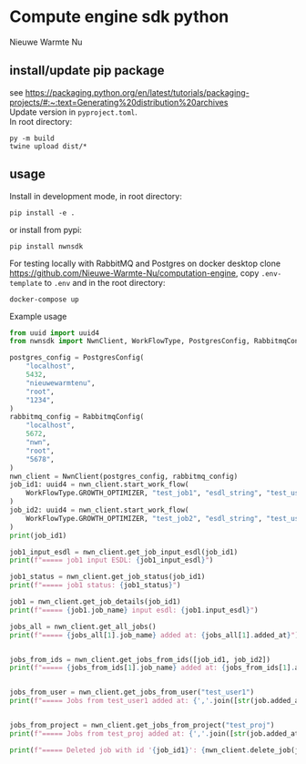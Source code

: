 # Compute engine sdk python
Nieuwe Warmte Nu


## install/update pip package
see
https://packaging.python.org/en/latest/tutorials/packaging-projects/#:~:text=Generating%20distribution%20archives  
Update version in `pyproject.toml`.  
In root directory:
```
py -m build
twine upload dist/*
```

## usage
Install in development mode, in root directory:
```
pip install -e .
```

or install from pypi:
```
pip install nwnsdk
```

For testing locally with RabbitMQ and Postgres on docker desktop clone https://github.com/Nieuwe-Warmte-Nu/computation-engine, copy `.env-template` to `.env` and in the root directory:
```
docker-compose up
```

Example usage

```python
from uuid import uuid4
from nwnsdk import NwnClient, WorkFlowType, PostgresConfig, RabbitmqConfig

postgres_config = PostgresConfig(
    "localhost",
    5432,
    "nieuwewarmtenu",
    "root",
    "1234",
)
rabbitmq_config = RabbitmqConfig(
    "localhost",
    5672,
    "nwn",
    "root",
    "5678",
)
nwn_client = NwnClient(postgres_config, rabbitmq_config)
job_id1: uuid4 = nwn_client.start_work_flow(
    WorkFlowType.GROWTH_OPTIMIZER, "test_job1", "esdl_string", "test_user1", "test_proj"
)
job_id2: uuid4 = nwn_client.start_work_flow(
    WorkFlowType.GROWTH_OPTIMIZER, "test_job2", "esdl_string", "test_user2", "test_proj"
)
print(job_id1)

job1_input_esdl = nwn_client.get_job_input_esdl(job_id1)
print(f"===== job1 input ESDL: {job1_input_esdl}")

job1_status = nwn_client.get_job_status(job_id1)
print(f"===== job1 status: {job1_status}")

job1 = nwn_client.get_job_details(job_id1)
print(f"===== {job1.job_name} input esdl: {job1.input_esdl}")

jobs_all = nwn_client.get_all_jobs()
print(f"===== {jobs_all[1].job_name} added at: {jobs_all[1].added_at}")


jobs_from_ids = nwn_client.get_jobs_from_ids([job_id1, job_id2])
print(f"===== {jobs_from_ids[1].job_name} added at: {jobs_from_ids[1].added_at}")


jobs_from_user = nwn_client.get_jobs_from_user("test_user1")
print(f"===== Jobs from test_user1 added at: {','.join([str(job.added_at) for job in jobs_from_user])}")


jobs_from_project = nwn_client.get_jobs_from_project("test_proj")
print(f"===== Jobs from test_proj added at: {','.join([str(job.added_at) for job in jobs_from_project])}")

print(f"===== Deleted job with id '{job_id1}': {nwn_client.delete_job(job_id1)}")

```